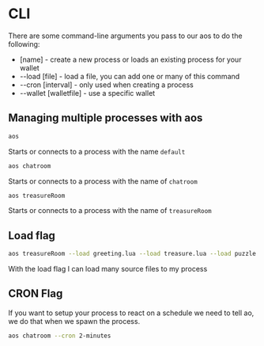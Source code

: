 # CLI

There are some command-line arguments you pass to our aos to do the following:

- [name] - create a new process or loads an existing process for your wallet
- --load [file] - load a file, you can add one or many of this command
- --cron [interval] - only used when creating a process
- --wallet [walletfile] - use a specific wallet

## Managing multiple processes with aos

```sh
aos
```

Starts or connects to a process with the name `default`

```sh
aos chatroom
```

Starts or connects to a process with the name of `chatroom`

```sh
aos treasureRoom
```

Starts or connects to a process with the name of `treasureRoom`

## Load flag

```sh
aos treasureRoom --load greeting.lua --load treasure.lua --load puzzle.lua
```

With the load flag I can load many source files to my process

## CRON Flag

If you want to setup your process to react on a schedule we need to tell ao, we do that when we spawn the process.

```sh
aos chatroom --cron 2-minutes
```
